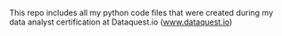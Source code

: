 
This repo includes all my python code files that were created during my data analyst certification 
at Dataquest.io (www.dataquest.io)
